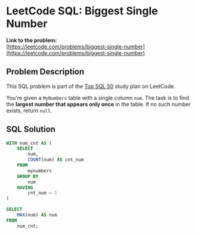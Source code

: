 # LeetCode SQL: Biggest Single Number

**Link to the problem:**  
[https://leetcode.com/problems/biggest-single-number](https://leetcode.com/problems/biggest-single-number)

## Problem Description

This SQL problem is part of the [Top SQL 50](https://leetcode.com/study-plan/top-sql-50/) study plan on LeetCode.

You're given a `MyNumbers` table with a single column `num`. The task is to find the **largest number that appears only once** in the table. If no such number exists, return `null`.

## SQL Solution

```sql
WITH num_cnt AS (
    SELECT 
        num, 
        COUNT(num) AS cnt_num
    FROM 
        mynumbers
    GROUP BY 
        num
    HAVING 
        cnt_num = 1
)

SELECT 
    MAX(num) AS num
FROM 
    num_cnt;
